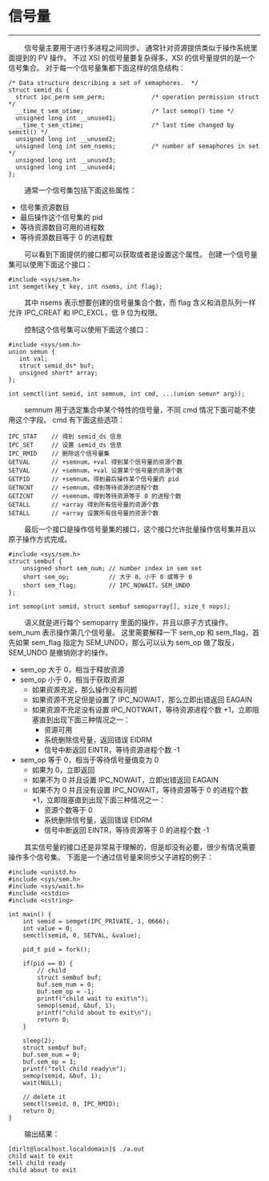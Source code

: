 # 信号量
***

&emsp;&emsp;
信号量主要用于进行多进程之间同步。
通常针对资源提供类似于操作系统里面提到的 PV 操作。
不过 XSI 的信号量要复杂得多，XSI 的信号量提供的是一个信号集合。
对于每一个信号量集都下面这样的信息结构：

    /* Data structure describing a set of semaphores.  */
    struct semid_ds {
      struct ipc_perm sem_perm;             /* operation permission struct */
      __time_t sem_otime;                   /* last semop() time */
      unsigned long int __unused1;
      __time_t sem_ctime;                   /* last time changed by semctl() */
      unsigned long int __unused2;
      unsigned long int sem_nsems;          /* number of semaphores in set */
      unsigned long int __unused3;
      unsigned long int __unused4;
    };

&emsp;&emsp;
通常一个信号集包括下面这些属性：

+ 信号集资源数目
+ 最后操作这个信号集的 pid
+ 等待资源数目可用的进程数
+ 等待资源数目等于 0 的进程数

&emsp;&emsp;
可以看到下面提供的接口都可以获取或者是设置这个属性。
创建一个信号量集可以使用下面这个接口：

    #include <sys/sem.h>
    int semget(key_t key, int nsems, int flag);

&emsp;&emsp;
其中 nsems 表示想要创建的信号量集合个数，而 flag 含义和消息队列一样允许 IPC\_CREAT 和 IPC\_EXCL，低 9 位为权限。

&emsp;&emsp;
控制这个信号集可以使用下面这个接口：

    #include <sys/sem.h>
    union semun {
       int val;
       struct semid_ds* buf;
       unsigned short* array;
    };
    
    int semctl(int semid, int semnum, int cmd, ...(union semun* arg));

&emsp;&emsp;
semnum 用于选定集合中某个特性的信号量，不同 cmd 情况下面可能不使用这个字段。
cmd 有下面这些选项：

    IPC_STAT    // 得到 semid_ds 信息
    IPC_SET     // 设置 semid_ds 信息
    IPC_RMID    // 删除这个信号量集
    GETVAL      // +semnum，+val 得到某个信号量的资源个数
    SETVAL      // +semnum，+val 设置某个信号量的资源个数
    GETPID      // +semnum，得到最后操作某个信号量的 pid
    GETNCNT     // +semnum，得到等待资源的进程个数
    GETZCNT     // +semnum，得到等待资源等于 0 的进程个数
    GETALL      // +array 得到所有信号量的资源个数
    SETALL      // +array 设置所有信号量的资源个数

&emsp;&emsp;
最后一个接口是操作信号量集的接口，这个接口允许批量操作信号集并且以原子操作方式完成。

    #include <sys/sem.h>
    struct sembuf {
        unsigned short sem_num; // number index in sem set
        short sem_op;           // 大于 0、小于 0 或等于 0
        short sem_flag;         // IPC_NOWAIT，SEM_UNDO
    };
    
    int semop(int semid, struct sembuf semoparray[], size_t nops);

&emsp;&emsp;
语义就是进行每个 semoparry 里面的操作，并且以原子方式操作。
sem_num 表示操作第几个信号量。
这里需要解释一下 sem\_op 和 sem\_flag，首先如果 sem\_flag 指定为 SEM_UNDO，那么可以认为 sem\_op 做了取反，SEM\_UNDO 是撤销刚才的操作。

+ sem\_op 大于 0，相当于释放资源
+ sem\_op 小于 0，相当于获取资源
    + 如果资源充足，那么操作没有问题
    + 如果资源不充足但是设置了 IPC\_NOWAIT，那么立即出错返回 EAGAIN
    + 如果资源不充足没有设置 IPC\_NOTWAIT，等待资源进程个数 +1，立即阻塞直到出现下面三种情况之一：
        + 资源可用
        + 系统删除信号量，返回错误 EIDRM
        + 信号中断返回 EINTR，等待资源进程个数 -1
+ sem\_op 等于 0，相当于等待信号量值变为 0
    + 如果为 0，立即返回
    + 如果不为 0 并且设置 IPC\_NOWAIT，立即出错返回 EAGAIN
    + 如果不为 0 并且没有设置 IPC\_NOWAIT，等待资源等于 0 的进程个数 +1，立即阻塞直到出现下面三种情况之一：
        + 资源个数等于 0
        + 系统删除信号量，返回错误 EIDRM
        + 信号中断返回 EINTR，等待资源等于 0 的进程个数 -1
    
&emsp;&emsp;
其实信号量的接口还是非常易于理解的，但是却没有必要，很少有情况需要操作多个信号集。
下面是一个通过信号量来同步父子进程的例子：

    #include <unistd.h>
    #include <sys/sem.h>
    #include <sys/wait.h>
    #include <cstdio>
    #include <cstring>
    
    int main() {
        int semid = semget(IPC_PRIVATE, 1, 0666);
        int value = 0;
        semctl(semid, 0, SETVAL, &value);
    
        pid_t pid = fork();
        
        if(pid == 0) {
            // child
            struct sembuf buf;
            buf.sem_num = 0;
            buf.sem_op = -1;
            printf("child wait to exit\n");
            semop(semid, &buf, 1);
            printf("child about to exit\n");
            return 0;
        }
        
        sleep(2);
        struct sembuf buf;
        buf.sem_num = 0;
        buf.sem_op = 1;
        printf("tell child ready\n");
        semop(semid, &buf, 1);
        wait(NULL);
    
        // delete it
        semctl(semid, 0, IPC_RMID);
        return 0;
    }

&emsp;&emsp;
输出结果：

    [dirlt@localhost.localdomain]$ ./a.out
    child wait to exit
    tell child ready
    child about to exit